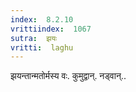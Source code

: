 ```yaml
---
index:  8.2.10
vrittiindex:  1067
sutra:  झयः
vritti:  laghu 
---
```


झयन्तान्मतोर्मस्य वः. कुमुद्वान्. नड्वान्..

